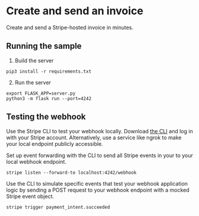 # Create and send an invoice

Create and send a Stripe-hosted invoice in minutes.

## Running the sample

1. Build the server

~~~
pip3 install -r requirements.txt
~~~

2. Run the server

~~~
export FLASK_APP=server.py
python3 -m flask run --port=4242
~~~


## Testing the webhook

Use the Stripe CLI to test your webhook locally. Download [the CLI](https://github.com/stripe/stripe-cli) and log in with your Stripe account. Alternatively, use a service like ngrok to make your local endpoint publicly accessible.

Set up event forwarding with the CLI to send all Stripe events in your 
 to your local webhook endpoint.

~~~
stripe listen --forward-to localhost:4242/webhook
~~~

Use the CLI to simulate specific events that test your webhook application logic by sending a POST request to your webhook endpoint with a mocked Stripe event object.

~~~
stripe trigger payment_intent.succeeded
~~~